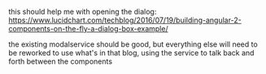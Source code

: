 this should help me with opening the dialog:
https://www.lucidchart.com/techblog/2016/07/19/building-angular-2-components-on-the-fly-a-dialog-box-example/

the existing modalservice should be good, but everything else will need to be reworked to use what's in that blog, using the service to talk back and forth between the components